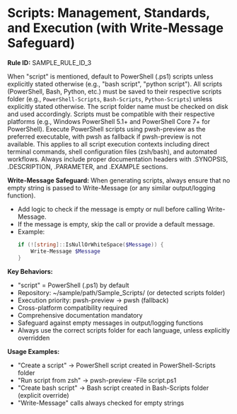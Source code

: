 # Scripts: Management, Standards, and Execution (with Write-Message Safeguard)

**Rule ID:** SAMPLE_RULE_ID_3

When "script" is mentioned, default to PowerShell (.ps1) scripts unless explicitly stated otherwise (e.g., "bash script", "python script").
All scripts (PowerShell, Bash, Python, etc.) must be saved to their respective scripts folder (e.g., `PowerShell-Scripts`, `Bash-Scripts`, `Python-Scripts`) unless explicitly stated otherwise.
The script folder name must be checked on disk and used accordingly.
Scripts must be compatible with their respective platforms (e.g., Windows PowerShell 5.1+ and PowerShell Core 7+ for PowerShell).
Execute PowerShell scripts using pwsh-preview as the preferred executable, with pwsh as fallback if pwsh-preview is not available.
This applies to all script execution contexts including direct terminal commands, shell configuration files (zsh/bash), and automated workflows.
Always include proper documentation headers with .SYNOPSIS, .DESCRIPTION, .PARAMETER, and .EXAMPLE sections.

**Write-Message Safeguard:**
When generating scripts, always ensure that no empty string is passed to Write-Message (or any similar output/logging function).
- Add logic to check if the message is empty or null before calling Write-Message.
- If the message is empty, skip the call or provide a default message.
- Example:
  ```powershell
  if (![string]::IsNullOrWhiteSpace($Message)) {
      Write-Message $Message
  }
  ```

**Key Behaviors:**
- "script" = PowerShell (.ps1) by default
- Repository: ~/sample/path/Sample_Scripts/ (or detected scripts folder)
- Execution priority: pwsh-preview → pwsh (fallback)
- Cross-platform compatibility required
- Comprehensive documentation mandatory
- Safeguard against empty messages in output/logging functions
- Always use the correct scripts folder for each language, unless explicitly overridden

**Usage Examples:**
- "Create a script" → PowerShell script created in PowerShell-Scripts folder
- "Run script from zsh" → pwsh-preview -File script.ps1
- "Create bash script" → Bash script created in Bash-Scripts folder (explicit override)
- "Write-Message" calls always checked for empty strings
